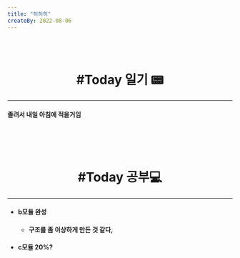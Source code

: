 ```yaml
---
title: "허허허"
createBy: 2022-08-06
---
```



<br>
<br>

<h1 style="text-align:center">#Today 일기 📟</h1>

---
#### 졸려서 내일 아침에 적을거임

<br>
<br>
<br>

<h1 style="text-align:center">#Today 공부💻</h1>

---
- #### b모듈 완성
  - #### 구조를 좀 이상하게 만든 것 같다,
- #### c모듈 20%?


